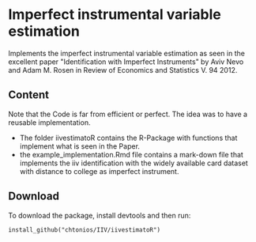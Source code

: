 # Imperfect instrumental variable estimation

Implements the imperfect instrumental variable estimation as seen in the excellent paper "Identification with Imperfect Instruments" by Aviv Nevo and Adam M. Rosen in Review of Economics and Statistics V. 94 2012.

## Content

Note that the Code is far from efficient or perfect. The idea was to have a reusable implementation. 

* The folder iivestimatoR contains the R-Package with functions that implement what is seen in the Paper.
* the example_implementation.Rmd file contains a mark-down file that implements the iiv identification with the widely available card dataset with distance to college as imperfect instrument.

## Download

To download the package, install devtools and then run:

`install_github("chtonios/IIV/iivestimatoR")`
